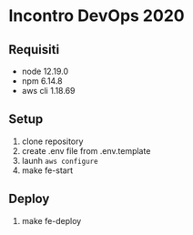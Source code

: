 # Incontro DevOps 2020

## Requisiti

- node 12.19.0
- npm 6.14.8
- aws cli 1.18.69

## Setup
1) clone repository
2) create .env file from .env.template
3) launh `aws configure`
4) make fe-start

## Deploy
1) make fe-deploy